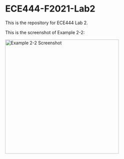 # ECE444-F2021-Lab2
This is the repository for ECE444 Lab 2.

This is the screenshot of Example 2-2:

<img width="363" alt="Example 2-2 Screenshot" src="https://user-images.githubusercontent.com/53177360/134816793-c46f9f80-0c59-4449-9854-9fae7287c20d.png">
